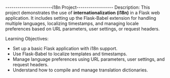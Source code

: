 -----------------------i18n Project------------------
Description:
This project demonstrates the use of **internationalization (i18n)** in a Flask web application. It includes setting up the Flask-Babel extension for handling multiple languages, localizing timestamps, and managing locale preferences based on URL parameters, user settings, or request headers.

Learning Objectives:
- Set up a basic Flask application with i18n support.
- Use Flask-Babel to localize templates and timestamps.
- Manage language preferences using URL parameters, user settings, and request headers.
- Understand how to compile and manage translation dictionaries.